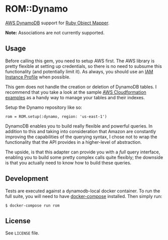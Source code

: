 # ROM::Dynamo

[AWS DynamoDB](http://aws.amazon.com/dynamodb/) support for [Ruby Object Mapper](https://github.com/rom-rb/rom).

**Note:** Associations are not currently supported.

## Usage

Before calling this gem, you need to setup AWS first. The AWS library is pretty flexible at setting up credentials, so there is no need to subsume this functionality (and potentially limit it). As always, you should use an [IAM Instance Profile](http://docs.aws.amazon.com/sdkforruby/api/Aws/InstanceProfileCredentials.html) when possible.

This gem does not handle the creation or deletion of DynamoDB tables. I recommend that you take a look at the sample [AWS Cloudformation examples](http://docs.aws.amazon.com/AWSCloudFormation/latest/UserGuide/sample-templates-services-us-west-2.html#d0e67010) as a handy way to manage your tables and their indexes.

Setup the Dynamo repository like so:

```
rom = ROM.setup(:dynamo, region: 'us-east-1')
```

DynamoDB enables you to build really flexible and powerful queries. In addition to this and taking into consideration that Amazon are constantly improving the capabilities of the querying syntax, I chose not to wrap the functionality that the API provides in a higher-level of abstraction.

The upside, is that this adapter can provide you with a _full_ query interface, enabling you to build some pretty complex calls quite flexibly; the downside is that you actually need to know how to build these queries.

## Development

Tests are executed against a dynamodb-local docker container. To run the full suite, you will need to have [docker-compose](https://docs.docker.com/compose/install/) installed. Then simply run:

```
$ docker-compose run rom
```

## License

See `LICENSE` file.
